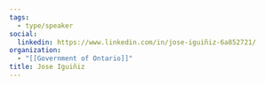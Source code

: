```yaml
---
tags:
  - type/speaker
social:
  linkedin: https://www.linkedin.com/in/jose-iguiñiz-6a852721/
organization:
  - "[[Government of Ontario]]"
title: Jose Iguiñiz
---
```


